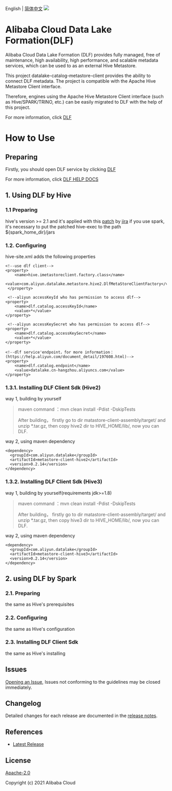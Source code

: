 English | [简体中文](README-CN.md)
![](https://aliyunsdk-pages.alicdn.com/icons/AlibabaCloud.svg)

# Alibaba Cloud Data Lake Formation(DLF)
Alibaba Cloud Data Lake Formation (DLF) provides fully managed, free of maintenance, high availability, high performance, and scalable metadata services, which can be used to as an external Hive Metastore.

This project datalake-catalog-metastore-client provides the ability to connect DLF metadata. The project is compatible with the Apache Hive Metastore Client interface.

Therefore, engines using the Apache Hive Metastore Client interface (such as Hive/SPARK/TRINO, etc.) can be easily migrated to DLF with the help of this project.

For more information, click [DLF](https://dlf.console.aliyun.com/cn-hangzhou/home)

# How to Use
## Preparing
Firstly, you should open DLF service by clicking [DLF](https://dlf.console.aliyun.com/cn-hangzhou/home)

For more information, click [DLF HELP DOCS](https://help.aliyun.com/document_detail/183496.html)

## 1. Using DLF by Hive

### 1.1 Preparing

hive's version >= 2.1
and it's applied with this [patch](https://issues.apache.org/jira/secure/attachment/12958418/HIVE-12679.branch-2.3.patch) by [jira](https://issues.apache.org/jira/browse/HIVE-12679) 
if you use spark, it's necessary to put the patched hive-exec to the path ${spark_home_dir}/jars


### 1.2. Configuring
hive-site.xml adds the following properties
```
<!--use dlf client-->
<property>
    <name>hive.imetastoreclient.factory.class</name>
    <value>com.aliyun.datalake.metastore.hive2.DlfMetaStoreClientFactory</value>
 </property>
 
 <!--aliyun accessKeyId who has permission to access dlf--> 
<property>
    <name>dlf.catalog.accessKeyId</name>
    <value>*</value> 
</property>

 <!--aliyun accessKeySecret who has permission to access dlf--> 
<property>
    <name>dlf.catalog.accessKeySecret</name>
    <value>*</value>
</property>
 
<!--dlf service'endpoint，for more information：(https://help.aliyun.com/document_detail/197608.html)-->
<property>
    <name>dlf.catalog.endpoint</name>
    <value>datalake.cn-hangzhou.aliyuncs.com</value>
</property>

```
### 1.3.1. Installing DLF Client Sdk (Hive2)
way 1, building by yourself
 > maven command ：mvn clean install -Pdist -DskipTests
 >
 > After building， firstly go to dir matastore-client-assembly/target/ and unzip *.tar.gz, then copy hive2 dir to HIVE_HOME/lib/, now you can DLF.

way 2, using maven dependency

```
<dependency>
  <groupId>com.aliyun.datalake</groupId>
  <artifactId>metastore-client-hive2</artifactId>
  <version>0.2.14</version>
</dependency>
```

### 1.3.2. Installing DLF Client Sdk (Hive3)
way 1,  building by yourself(requirements jdk>=1.8)
 > maven command ：mvn clean install -Pdist -DskipTests
 >
 > After building， firstly go to dir matastore-client-assembly/target/ and unzip *.tar.gz, then copy hive3 dir to HIVE_HOME/lib/, now you can DLF.

way 2, using maven dependency

```
<dependency>
  <groupId>com.aliyun.datalake</groupId>
  <artifactId>metastore-client-hive3</artifactId>
  <version>0.2.14</version>
</dependency>
```

## 2. using DLF by Spark
### 2.1. Preparing
the same as Hive's prerequisites
### 2.2. Configuring
the same as Hive's configuration
### 2.3. Installing DLF Client Sdk
the same as Hive's installing


## Issues
[Opening an Issue](https://github.com/aliyun/alibabacloud-sdk/issues/new), Issues not conforming to the guidelines may be closed immediately.

## Changelog
Detailed changes for each release are documented in the [release notes](./ChangeLog.txt).

## References
* [Latest Release](https://github.com/aliyun/alibabacloud-sdk/tree/master/java)

## License
[Apache-2.0](https://www.apache.org/licenses/LICENSE-2.0)

Copyright (c) 2021 Alibaba Cloud